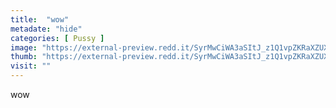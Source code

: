 ```yaml
---
title:  "wow"
metadate: "hide"
categories: [ Pussy ]
image: "https://external-preview.redd.it/SyrMwCiWA3aSItJ_z1Q1vpZKRaXZUXJSA6zOngQmeXo.jpg?auto=webp&s=8e554bb183cc26626a962da62fe82fcd2a3ae792"
thumb: "https://external-preview.redd.it/SyrMwCiWA3aSItJ_z1Q1vpZKRaXZUXJSA6zOngQmeXo.jpg?width=640&crop=smart&auto=webp&s=8bc145e09710bb40d5701f316edfe43d8603b627"
visit: ""
---
```

wow

